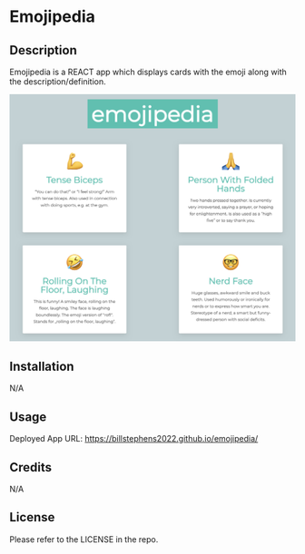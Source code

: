 # Emojipedia


## Description

Emojipedia is a REACT app which displays cards with the emoji along with the description/definition.  

![emojipedia](emojipedia.png)

## Installation

N/A

## Usage

Deployed App URL:  https://billstephens2022.github.io/emojipedia/

## Credits

N/A

## License

Please refer to the LICENSE in the repo.
